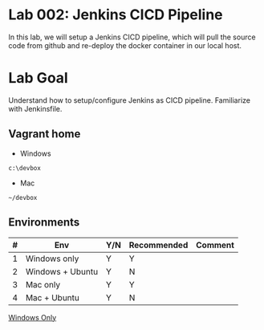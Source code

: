 
# Lab 002: Jenkins CICD Pipeline

In this lab, we will setup a Jenkins CICD pipeline, which will pull the source code from github and re-deploy the docker container in our local host.

# Lab Goal

Understand how to setup/configure Jenkins as CICD pipeline. Familiarize with Jenkinsfile.

## Vagrant home

- Windows

`c:\devbox`

- Mac

`~/devbox`

## Environments

| #  | Env  | Y/N  | Recommended   |  Comment |
|---|---|---|---|---|
| 1 | Windows only | Y | Y |   |
| 2 | Windows + Ubuntu | Y | N |   |
| 3 | Mac only | Y | Y |   |
| 4 | Mac + Ubuntu | Y | N |   |

[Windows Only](01_Y_WindowsOnly.md)

<!--
[With_Windows_Ubuntu](02_Y_Windows_Ubuntu.md)

[Mac Only](03_Y_MacOnly.md)

[With_Mac_Ubuntu](04_Y_Mac_Ubuntu.md)
-->
